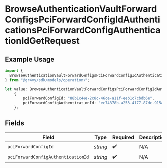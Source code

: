 # BrowseAuthenticationVaultForwardConfigsPciForwardConfigIdAuthenticationsPciForwardConfigAuthenticationIdGetRequest

## Example Usage

```typescript
import {
  BrowseAuthenticationVaultForwardConfigsPciForwardConfigIdAuthenticationsPciForwardConfigAuthenticationIdGetRequest,
} from "@gr4vy/sdk/models/operations";

let value: BrowseAuthenticationVaultForwardConfigsPciForwardConfigIdAuthenticationsPciForwardConfigAuthenticationIdGetRequest =
    {
        pciForwardConfigId: "88b1c4ee-2c8c-46ce-a11f-eeb1c7cbdb6e",
        pciForwardConfigAuthenticationId: "ec74378b-a253-4177-87dc-915ad2caf5dd",
    };
```

## Fields

| Field                              | Type                               | Required                           | Description                        |
| ---------------------------------- | ---------------------------------- | ---------------------------------- | ---------------------------------- |
| `pciForwardConfigId`               | *string*                           | :heavy_check_mark:                 | N/A                                |
| `pciForwardConfigAuthenticationId` | *string*                           | :heavy_check_mark:                 | N/A                                |